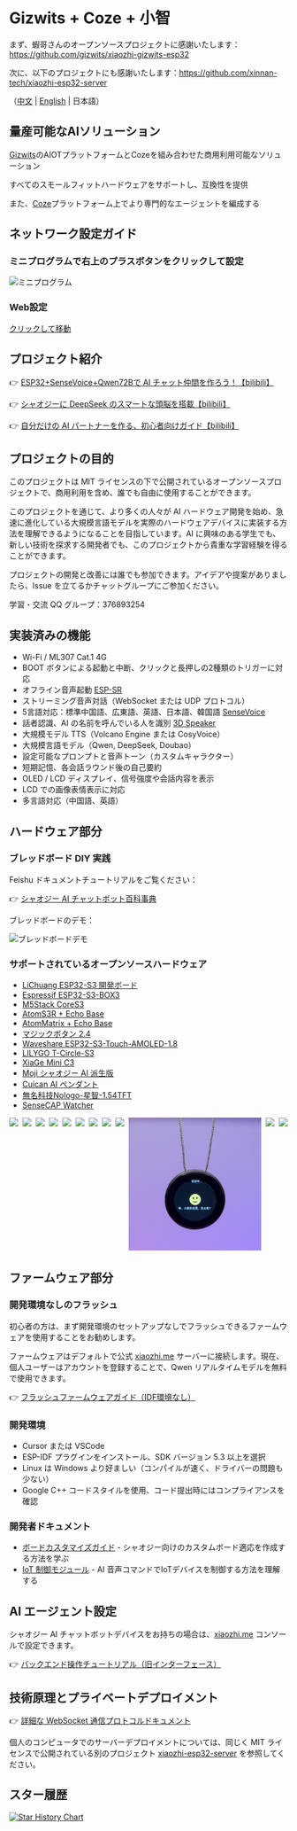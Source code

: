 # Gizwits + Coze + 小智

まず、蝦哥さんのオープンソースプロジェクトに感謝いたします：https://github.com/gizwits/xiaozhi-gizwits-esp32

次に、以下のプロジェクトにも感謝いたします：https://github.com/xinnan-tech/xiaozhi-esp32-server

（[中文](README.md) | [English](README_en.md) | 日本語）

## 量産可能なAIソリューション
[Gizwits](https://www.gizwits.com/)のAIOTプラットフォームとCozeを組み合わせた商用利用可能なソリューション

すべてのスモールフィットハードウェアをサポートし、互換性を提供

また、[Coze](https://www.coze.cn/)プラットフォーム上でより専門的なエージェントを編成する

## ネットワーク設定ガイド

### ミニプログラムで右上のプラスボタンをクリックして設定
![ミニプログラム](docs/mini_app.png)

### Web設定
[クリックして移動](http://aicube.jzyjzy.club/)

## プロジェクト紹介

👉 [ESP32+SenseVoice+Qwen72Bで AI チャット仲間を作ろう！【bilibili】](https://www.bilibili.com/video/BV11msTenEH3/)

👉 [シャオジーに DeepSeek のスマートな頭脳を搭載【bilibili】](https://www.bilibili.com/video/BV1GQP6eNEFG/)

👉 [自分だけの AI パートナーを作る、初心者向けガイド【bilibili】](https://www.bilibili.com/video/BV1XnmFYLEJN/)

## プロジェクトの目的

このプロジェクトは MIT ライセンスの下で公開されているオープンソースプロジェクトで、商用利用を含め、誰でも自由に使用することができます。

このプロジェクトを通じて、より多くの人々が AI ハードウェア開発を始め、急速に進化している大規模言語モデルを実際のハードウェアデバイスに実装する方法を理解できるようになることを目指しています。AI に興味のある学生でも、新しい技術を探求する開発者でも、このプロジェクトから貴重な学習経験を得ることができます。

プロジェクトの開発と改善には誰でも参加できます。アイデアや提案がありましたら、Issue を立てるかチャットグループにご参加ください。

学習・交流 QQ グループ：376893254

## 実装済みの機能

- Wi-Fi / ML307 Cat.1 4G
- BOOT ボタンによる起動と中断、クリックと長押しの2種類のトリガーに対応
- オフライン音声起動 [ESP-SR](https://github.com/espressif/esp-sr)
- ストリーミング音声対話（WebSocket または UDP プロトコル）
- 5言語対応：標準中国語、広東語、英語、日本語、韓国語 [SenseVoice](https://github.com/FunAudioLLM/SenseVoice)
- 話者認識、AI の名前を呼んでいる人を識別 [3D Speaker](https://github.com/modelscope/3D-Speaker)
- 大規模モデル TTS（Volcano Engine または CosyVoice）
- 大規模言語モデル（Qwen, DeepSeek, Doubao）
- 設定可能なプロンプトと音声トーン（カスタムキャラクター）
- 短期記憶、各会話ラウンド後の自己要約
- OLED / LCD ディスプレイ、信号強度や会話内容を表示
- LCD での画像表情表示に対応
- 多言語対応（中国語、英語）

## ハードウェア部分

### ブレッドボード DIY 実践

Feishu ドキュメントチュートリアルをご覧ください：

👉 [シャオジー AI チャットボット百科事典](https://ccnphfhqs21z.feishu.cn/wiki/F5krwD16viZoF0kKkvDcrZNYnhb?from=from_copylink)

ブレッドボードのデモ：

![ブレッドボードデモ](docs/wiring2.jpg)

### サポートされているオープンソースハードウェア

- <a href="https://oshwhub.com/li-chuang-kai-fa-ban/li-chuang-shi-zhan-pai-esp32-s3-kai-fa-ban" target="_blank" title="LiChuang ESP32-S3 開発ボード">LiChuang ESP32-S3 開発ボード</a>
- <a href="https://github.com/espressif/esp-box" target="_blank" title="Espressif ESP32-S3-BOX3">Espressif ESP32-S3-BOX3</a>
- <a href="https://docs.m5stack.com/zh_CN/core/CoreS3" target="_blank" title="M5Stack CoreS3">M5Stack CoreS3</a>
- <a href="https://docs.m5stack.com/en/atom/Atomic%20Echo%20Base" target="_blank" title="AtomS3R + Echo Base">AtomS3R + Echo Base</a>
- <a href="https://docs.m5stack.com/en/core/ATOM%20Matrix" target="_blank" title="AtomMatrix + Echo Base">AtomMatrix + Echo Base</a>
- <a href="https://gf.bilibili.com/item/detail/1108782064" target="_blank" title="マジックボタン 2.4">マジックボタン 2.4</a>
- <a href="https://www.waveshare.net/shop/ESP32-S3-Touch-AMOLED-1.8.htm" target="_blank" title="Waveshare ESP32-S3-Touch-AMOLED-1.8">Waveshare ESP32-S3-Touch-AMOLED-1.8</a>
- <a href="https://github.com/Xinyuan-LilyGO/T-Circle-S3" target="_blank" title="LILYGO T-Circle-S3">LILYGO T-Circle-S3</a>
- <a href="https://oshwhub.com/tenclass01/xmini_c3" target="_blank" title="XiaGe Mini C3">XiaGe Mini C3</a>
- <a href="https://oshwhub.com/movecall/moji-xiaozhi-ai-derivative-editi" target="_blank" title="Movecall Moji ESP32S3">Moji シャオジー AI 派生版</a>
- <a href="https://oshwhub.com/movecall/cuican-ai-pendant-lights-up-y" target="_blank" title="Movecall CuiCan ESP32S3">Cuican AI ペンダント</a>
- <a href="https://github.com/WMnologo/xingzhi-ai" target="_blank" title="無名科技Nologo-星智-1.54">無名科技Nologo-星智-1.54TFT</a>
- <a href="https://www.seeedstudio.com/SenseCAP-Watcher-W1-A-p-5979.html" target="_blank" title="SenseCAP Watcher">SenseCAP Watcher</a>

<div style="display: flex; justify-content: space-between;">
  <a href="docs/v1/lichuang-s3.jpg" target="_blank" title="LiChuang ESP32-S3 開発ボード">
    <img src="docs/v1/lichuang-s3.jpg" width="240" />
  </a>
  <a href="docs/v1/espbox3.jpg" target="_blank" title="Espressif ESP32-S3-BOX3">
    <img src="docs/v1/espbox3.jpg" width="240" />
  </a>
  <a href="docs/v1/m5cores3.jpg" target="_blank" title="M5Stack CoreS3">
    <img src="docs/v1/m5cores3.jpg" width="240" />
  </a>
  <a href="docs/v1/atoms3r.jpg" target="_blank" title="AtomS3R + Echo Base">
    <img src="docs/v1/atoms3r.jpg" width="240" />
  </a>
  <a href="docs/v1/magiclick.jpg" target="_blank" title="MagiClick 2.4">
    <img src="docs/v1/magiclick.jpg" width="240" />
  </a>
  <a href="docs/v1/waveshare.jpg" target="_blank" title="Waveshare ESP32-S3-Touch-AMOLED-1.8">
    <img src="docs/v1/waveshare.jpg" width="240" />
  </a>
  <a href="docs/lilygo-t-circle-s3.jpg" target="_blank" title="LILYGO T-Circle-S3">
    <img src="docs/lilygo-t-circle-s3.jpg" width="240" />
  </a>
  <a href="docs/xmini-c3.jpg" target="_blank" title="Xmini C3">
    <img src="docs/xmini-c3.jpg" width="240" />
  </a>
  <a href="docs/v1/movecall-moji-esp32s3.jpg" target="_blank" title="Moji">
    <img src="docs/v1/movecall-moji-esp32s3.jpg" width="240" />
  </a>
  <a href="docs/v1/movecall-cuican-esp32s3.jpg" target="_blank" title="CuiCan">
    <img src="docs/v1/movecall-cuican-esp32s3.jpg" width="240" />
  </a>
  <a href="docs/v1/wmnologo_xingzhi_1.54.jpg" target="_blank" title="無名科技Nologo-星智-1.54">
    <img src="docs/v1/wmnologo_xingzhi_1.54.jpg" width="240" />
  </a>
  <a href="docs/v1/sensecap_watcher.jpg" target="_blank" title="SenseCAP Watcher">
    <img src="docs/v1/sensecap_watcher.jpg" width="240" />
  </a>
</div>

## ファームウェア部分

### 開発環境なしのフラッシュ

初心者の方は、まず開発環境のセットアップなしでフラッシュできるファームウェアを使用することをお勧めします。

ファームウェアはデフォルトで公式 [xiaozhi.me](https://xiaozhi.me) サーバーに接続します。現在、個人ユーザーはアカウントを登録することで、Qwen リアルタイムモデルを無料で使用できます。

👉 [フラッシュファームウェアガイド（IDF環境なし）](https://ccnphfhqs21z.feishu.cn/wiki/Zpz4wXBtdimBrLk25WdcXzxcnNS)

### 開発環境

- Cursor または VSCode
- ESP-IDF プラグインをインストール、SDK バージョン 5.3 以上を選択
- Linux は Windows より好ましい（コンパイルが速く、ドライバーの問題も少ない）
- Google C++ コードスタイルを使用、コード提出時にはコンプライアンスを確認

### 開発者ドキュメント

- [ボードカスタマイズガイド](main/boards/README.md) - シャオジー向けのカスタムボード適応を作成する方法を学ぶ
- [IoT 制御モジュール](main/iot/README.md) - AI 音声コマンドでIoTデバイスを制御する方法を理解する

## AI エージェント設定

シャオジー AI チャットボットデバイスをお持ちの場合は、[xiaozhi.me](https://xiaozhi.me) コンソールで設定できます。

👉 [バックエンド操作チュートリアル（旧インターフェース）](https://www.bilibili.com/video/BV1jUCUY2EKM/)

## 技術原理とプライベートデプロイメント

👉 [詳細な WebSocket 通信プロトコルドキュメント](docs/websocket.md)

個人のコンピュータでのサーバーデプロイメントについては、同じく MIT ライセンスで公開されている別のプロジェクト [xiaozhi-esp32-server](https://github.com/xinnan-tech/xiaozhi-esp32-server) を参照してください。

## スター履歴

<a href="https://www.star-history.com/#gizwits/xiaozhi-gizwits-esp32&Date">
 <picture>
   <source media="(prefers-color-scheme: dark)" srcset="https://api.star-history.com/svg?repos=gizwits/xiaozhi-gizwits-esp32&type=Date&theme=dark" />
   <source media="(prefers-color-scheme: light)" srcset="https://api.star-history.com/svg?repos=gizwits/xiaozhi-gizwits-esp32&type=Date" />
   <img alt="Star History Chart" src="https://api.star-history.com/svg?repos=gizwits/xiaozhi-gizwits-esp32&type=Date" />
 </picture>
</a>